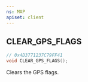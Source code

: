 ```yaml
---
ns: MAP
apiset: client
---
```

## CLEAR_GPS_FLAGS

```c
// 0x4D3771237C79FF41
void CLEAR_GPS_FLAGS();
```

Clears the GPS flags.





